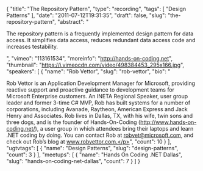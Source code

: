{
  "title": "The Repository Pattern",
  "type": "recording",
  "tags": [
    "Design Patterns"
  ],
  "date": "2011-07-12T19:31:35",
  "draft": false,
  "slug": "the-repository-pattern",
  "abstract": "<p>The repository pattern is a frequently implemented design pattern for data access. It simplifies data access, reduces redundant data access code and increases testability.</p>",
  "vimeo": "113161534",
  "moreinfo": "http://hands-on-coding.net",
  "thumbnail": "https://i.vimeocdn.com/video/498384453_295x166.jpg",
  "speakers": [
    {
      "name": "Rob Vettor",
      "slug": "rob-vettor",
      "bio": "<p>Rob Vettor is an Application Development Manager for Microsoft, providing reactive support and proactive guidance to development teams for Microsoft Enterprise customers. An INETA Regional Speaker, user group leader and former 3-time C# MVP, Rob has built systems for a number of corporations, including Avanade, Raytheon, American Express and Jack Henry and Associates. Rob lives in Dallas, TX, with his wife, twin sons and three dogs, and is the founder of Hands-On-Coding (http://www.hands-on-coding.net/), a user group in which attendees bring their laptops and learn .NET coding by doing. You can contact Rob at robvet@microsoft.com, and check out Rob’s blog at www.robvettor.com.</p>",
      "count": 10
    }
  ],
  "ugtvtags": [
    {
      "name": "Design Patterns",
      "slug": "design-patterns",
      "count": 3
    }
  ],
  "meetups": [
    {
      "name": "Hands On Coding .NET Dallas",
      "slug": "hands-on-coding-net-dallas",
      "count": 7
    }
  ]
}